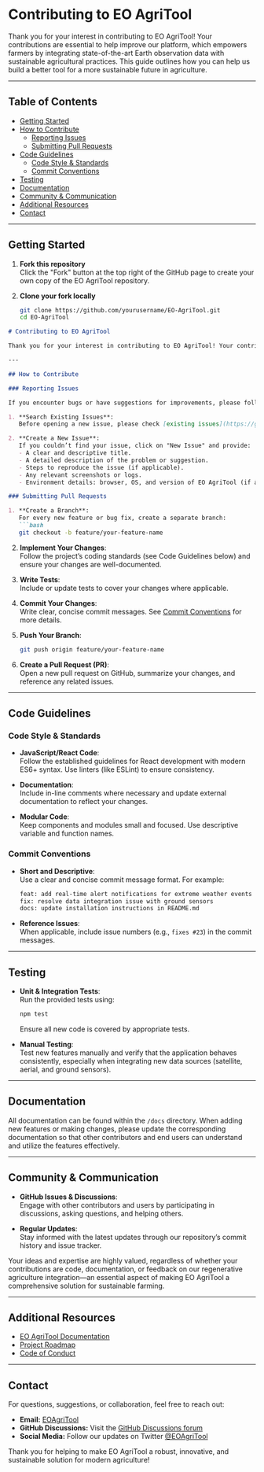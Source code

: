 # Contributing to EO AgriTool

Thank you for your interest in contributing to EO AgriTool! Your contributions are essential to help improve our platform, which empowers farmers by integrating state-of-the-art Earth observation data with sustainable agricultural practices. This guide outlines how you can help us build a better tool for a more sustainable future in agriculture.

---

## Table of Contents

- [Getting Started](#getting-started)
- [How to Contribute](#how-to-contribute)
  - [Reporting Issues](#reporting-issues)
  - [Submitting Pull Requests](#submitting-pull-requests)
- [Code Guidelines](#code-guidelines)
  - [Code Style & Standards](#code-style--standards)
  - [Commit Conventions](#commit-conventions)
- [Testing](#testing)
- [Documentation](#documentation)
- [Community & Communication](#community--communication)
- [Additional Resources](#additional-resources)
- [Contact](#contact)

---

## Getting Started

1. **Fork this repository**  
   Click the "Fork" button at the top right of the GitHub page to create your own copy of the EO AgriTool repository.

2. **Clone your fork locally**  
   ```bash
   git clone https://github.com/yourusername/EO-AgriTool.git
   cd EO-AgriTool
```markdown
# Contributing to EO AgriTool

Thank you for your interest in contributing to EO AgriTool! Your contributions are essential to help improve our platform, which empowers farmers by integrating state-of-the-art Earth observation data with sustainable agricultural practices. This guide outlines how you can help us build a better tool for a more sustainable future in agriculture.

---

## How to Contribute

### Reporting Issues

If you encounter bugs or have suggestions for improvements, please follow these steps:

1. **Search Existing Issues**:  
   Before opening a new issue, please check [existing issues](https://github.com/yourusername/EO-AgriTool/issues) to see if your problem has already been reported or discussed.

2. **Create a New Issue**:  
   If you couldn’t find your issue, click on "New Issue" and provide:
   - A clear and descriptive title.
   - A detailed description of the problem or suggestion.
   - Steps to reproduce the issue (if applicable).
   - Any relevant screenshots or logs.
   - Environment details: browser, OS, and version of EO AgriTool (if applicable).

### Submitting Pull Requests

1. **Create a Branch**:  
   For every new feature or bug fix, create a separate branch:
   ```bash
   git checkout -b feature/your-feature-name
   ```

2. **Implement Your Changes**:  
   Follow the project’s coding standards (see Code Guidelines below) and ensure your changes are well-documented.

3. **Write Tests**:  
   Include or update tests to cover your changes where applicable.

4. **Commit Your Changes**:  
   Write clear, concise commit messages. See [Commit Conventions](#commit-conventions) for more details.

5. **Push Your Branch**:  
   ```bash
   git push origin feature/your-feature-name
   ```

6. **Create a Pull Request (PR)**:  
   Open a new pull request on GitHub, summarize your changes, and reference any related issues.

---

## Code Guidelines

### Code Style & Standards

- **JavaScript/React Code**:  
  Follow the established guidelines for React development with modern ES6+ syntax. Use linters (like ESLint) to ensure consistency.
  
- **Documentation**:  
  Include in-line comments where necessary and update external documentation to reflect your changes.

- **Modular Code**:  
  Keep components and modules small and focused. Use descriptive variable and function names.

### Commit Conventions

- **Short and Descriptive**:  
  Use a clear and concise commit message format. For example:
  ```bash
  feat: add real-time alert notifications for extreme weather events
  fix: resolve data integration issue with ground sensors
  docs: update installation instructions in README.md
  ```

- **Reference Issues**:  
  When applicable, include issue numbers (e.g., `fixes #23`) in the commit messages.

---

## Testing

- **Unit & Integration Tests**:  
  Run the provided tests using:
  ```bash
  npm test
  ```
  Ensure all new code is covered by appropriate tests.

- **Manual Testing**:  
  Test new features manually and verify that the application behaves consistently, especially when integrating new data sources (satellite, aerial, and ground sensors).

---

## Documentation

All documentation can be found within the `/docs` directory. When adding new features or making changes, please update the corresponding documentation so that other contributors and end users can understand and utilize the features effectively.

---

## Community & Communication

- **GitHub Issues & Discussions**:  
  Engage with other contributors and users by participating in discussions, asking questions, and helping others.

- **Regular Updates**:  
  Stay informed with the latest updates through our repository’s commit history and issue tracker.

Your ideas and expertise are highly valued, regardless of whether your contributions are code, documentation, or feedback on our regenerative agriculture integration—an essential aspect of making EO AgriTool a comprehensive solution for sustainable farming.

---

## Additional Resources

- [EO AgriTool Documentation](https://github.com/aimtyaem/EOAgriTool/wiki)
- [Project Roadmap](ROADMAP.md)
- [Code of Conduct](CODE_OF_CONDUCT.md)

---

## Contact

For questions, suggestions, or collaboration, feel free to reach out:

- **Email:** [EOAgriTool](mailto:aimt16@hotmail.com)
- **GitHub Discussions:** Visit the [GitHub Discussions forum](https://github.com/aimtyaem/EO-AgriTool/discussions)
- **Social Media:** Follow our updates on Twitter [@EOAgriTool](https://x.com/aimt)

Thank you for helping to make EO AgriTool a robust, innovative, and sustainable solution for modern agriculture!
```
